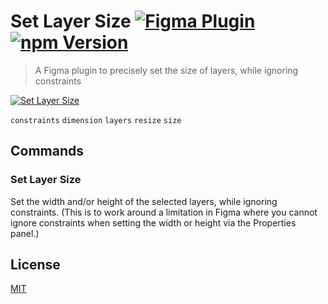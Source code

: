 # Set Layer Size [![Figma Plugin](https://img.shields.io/badge/figma-Set%20Layer%20Size-yellow?cacheSeconds=1800)](https://figma.com/community/plugin/817982008781589678/Set-Layer-Size) [![npm Version](https://img.shields.io/npm/v/figma-set-layer-size?cacheSeconds=1800)](https://npmjs.com/package/figma-set-layer-size)

> A Figma plugin to precisely set the size of layers, while ignoring constraints

[![Set Layer Size](https://raw.githubusercontent.com/yuanqing/figma-plugins/main/packages/figma-set-layer-size/media/cover.png)](https://figma.com/community/plugin/817982008781589678/Set-Layer-Size)

`constraints` `dimension` `layers` `resize` `size`

## Commands

### Set Layer Size

Set the width and/or height of the selected layers, while ignoring constraints. (This is to work around a limitation in Figma where you cannot ignore constraints when setting the width or height via the Properties panel.)

## License

[MIT](/LICENSE.md)
